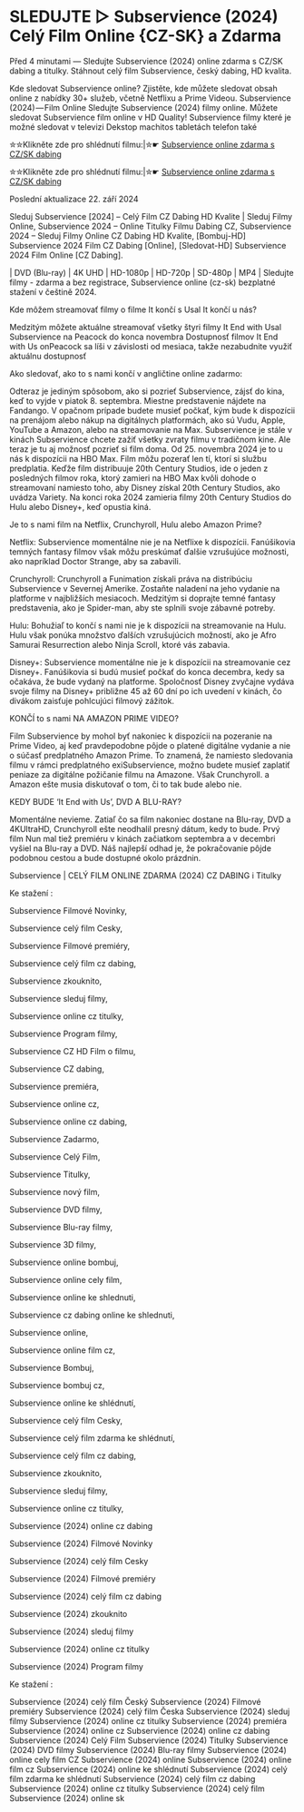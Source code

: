 # SLEDUJTE ▷ Subservience (2024) Celý Film Online {CZ-SK} a Zdarma

Před 4 minutami — Sledujte Subservience (2024) online zdarma s CZ/SK dabing a titulky. Stáhnout celý film Subservience, český dabing, HD kvalita.

Kde sledovat Subservience online? Zjistěte, kde můžete sledovat obsah online z nabídky 30+ služeb, včetně Netflixu a Prime Videou. Subservience (2024) — Film Online Sledujte Subservience (2024) filmy online. Můžete sledovat Subservience film online v HD Quality! Subservience filmy které je možné sledovat v televizi Dekstop machitos tabletách telefon také


✮✮Klikněte zde pro shlédnutí filmu:|✮☛ [Subservience online zdarma s CZ/SK dabing](https://crotx.online/sk/movie/1064028/subservience.github)

✮✮Klikněte zde pro shlédnutí filmu:|✮☛ [Subservience online zdarma s CZ/SK dabing](https://crotx.online/sk/movie/1064028/subservience.github)

Poslední aktualizace 22. září 2024


Sleduj Subservience [2024] – Celý Film CZ Dabing HD Kvalite | Sleduj Filmy Online, Subservience 2024 – Online Titulky Filmu Dabing CZ, Subservience 2024 – Sleduj Filmy Online CZ Dabing HD Kvalite, [Bombuj-HD] Subservience 2024 Film CZ Dabing [Online], [Sledovat-HD] Subservience 2024 Film Online [CZ Dabing].

| DVD (Blu-ray) | 4K UHD | HD-1080p | HD-720p | SD-480p | MP4 | Sledujte filmy - zdarma a bez registrace, Subservience online (cz-sk) bezplatné stažení v češtině 2024.

Kde môžem streamovať filmy o filme It končí s Usal It končí u nás?

Medzitým môžete aktuálne streamovať všetky štyri filmy It End with Usal Subservience na Peacock do konca novembra Dostupnosť filmov It End with Us onPeacock sa líši v závislosti od mesiaca, takže nezabudnite využiť aktuálnu dostupnosť

Ako sledovať, ako to s nami končí v angličtine online zadarmo:

Odteraz je jediným spôsobom, ako si pozrieť Subservience, zájsť do kina, keď to vyjde v piatok 8. septembra. Miestne predstavenie nájdete na Fandango. V opačnom prípade budete musieť počkať, kým bude k dispozícii na prenájom alebo nákup na digitálnych platformách, ako sú Vudu, Apple, YouTube a Amazon, alebo na streamovanie na Max. Subservience je stále v kinách Subservience chcete zažiť všetky zvraty filmu v tradičnom kine. Ale teraz je tu aj možnosť pozrieť si film doma. Od 25. novembra 2024 je to u nás k dispozícii na HBO Max. Film môžu pozerať len tí, ktorí si službu predplatia. Keďže film distribuuje 20th Century Studios, ide o jeden z posledných filmov roka, ktorý zamieri na HBO Max kvôli dohode o streamovaní namiesto toho, aby Disney získal 20th Century Studios, ako uvádza Variety. Na konci roka 2024 zamieria filmy 20th Century Studios do Hulu alebo Disney+, keď opustia kiná.

Je to s nami film na Netflix, Crunchyroll, Hulu alebo Amazon Prime?

Netflix: Subservience momentálne nie je na Netflixe k dispozícii. Fanúšikovia temných fantasy filmov však môžu preskúmať ďalšie vzrušujúce možnosti, ako napríklad Doctor Strange, aby sa zabavili.

Crunchyroll: Crunchyroll a Funimation získali práva na distribúciu Subservience v Severnej Amerike. Zostaňte naladení na jeho vydanie na platforme v najbližších mesiacoch. Medzitým si doprajte temné fantasy predstavenia, ako je Spider-man, aby ste splnili svoje zábavné potreby.

Hulu: Bohužiaľ to končí s nami nie je k dispozícii na streamovanie na Hulu. Hulu však ponúka množstvo ďalších vzrušujúcich možností, ako je Afro Samurai Resurrection alebo Ninja Scroll, ktoré vás zabavia.

Disney+: Subservience momentálne nie je k dispozícii na streamovanie cez Disney+. Fanúšikovia si budú musieť počkať do konca decembra, kedy sa očakáva, že bude vydaný na platforme. Spoločnosť Disney zvyčajne vydáva svoje filmy na Disney+ približne 45 až 60 dní po ich uvedení v kinách, čo divákom zaisťuje pohlcujúci filmový zážitok.

KONČÍ to s nami NA AMAZON PRIME VIDEO?

Film Subservience by mohol byť nakoniec k dispozícii na pozeranie na Prime Video, aj keď pravdepodobne pôjde o platené digitálne vydanie a nie o súčasť predplatného Amazon Prime. To znamená, že namiesto sledovania filmu v rámci predplatného exiSubservience, možno budete musieť zaplatiť peniaze za digitálne požičanie filmu na Amazone. Však Crunchyroll. a Amazon ešte musia diskutovať o tom, či to tak bude alebo nie.

KEDY BUDE ‘It End with Us’, DVD A BLU-RAY?

Momentálne nevieme. Zatiaľ čo sa film nakoniec dostane na Blu-ray, DVD a 4KUltraHD, Crunchyroll ešte neodhalil presný dátum, kedy to bude. Prvý film Nun mal tiež premiéru v kinách začiatkom septembra a v decembri vyšiel na Blu-ray a DVD. Náš najlepší odhad je, že pokračovanie pôjde podobnou cestou a bude dostupné okolo prázdnin.

Subservience | CELÝ FILM ONLINE ZDARMA (2024) CZ DABING i Titulky

Ke stažení :

Subservience Filmové Novinky,

Subservience celý film Cesky,

Subservience Filmové premiéry,

Subservience celý film cz dabing,

Subservience zkouknito,

Subservience sleduj filmy,

Subservience online cz titulky,

Subservience Program filmy,

Subservience CZ HD Film o filmu,

Subservience CZ dabing,

Subservience premiéra,

Subservience online cz,

Subservience online cz dabing,

Subservience Zadarmo,

Subservience Celý Film,

Subservience Titulky,

Subservience nový film,

Subservience DVD filmy,

Subservience Blu-ray filmy,

Subservience 3D filmy,

Subservience online bombuj,

Subservience online cely film,

Subservience online ke shlednuti,

Subservience cz dabing online ke shlednuti,

Subservience online,

Subservience online film cz,

Subservience Bombuj,

Subservience bombuj cz,

Subservience online ke shlédnutí,

Subservience celý film Cesky,

Subservience celý film zdarma ke shlédnutí,

Subservience celý film cz dabing,

Subservience zkouknito,

Subservience sleduj filmy,

Subservience online cz titulky,

Subservience (2024) online cz dabing

Subservience (2024) Filmové Novinky

Subservience (2024) celý film Cesky

Subservience (2024) Filmové premiéry

Subservience (2024) celý film cz dabing

Subservience (2024) zkouknito

Subservience (2024) sleduj filmy

Subservience (2024) online cz titulky

Subservience (2024) Program filmy

Ke stažení :

Subservience (2024) celý film Český Subservience (2024) Filmové premiéry Subservience (2024) celý film Česka Subservience (2024) sleduj filmy Subservience (2024) online cz titulky Subservience (2024) premiéra Subservience (2024) online cz Subservience (2024) online cz dabing Subservience (2024) Celý Film Subservience (2024) Titulky Subservience (2024) DVD filmy Subservience (2024) Blu-ray filmy Subservience (2024) online cely film CZ Subservience (2024) online Subservience (2024) online film cz Subservience (2024) online ke shlédnutí Subservience (2024) celý film zdarma ke shlédnutí Subservience (2024) celý film cz dabing Subservience (2024) online cz titulky Subservience (2024) celý film Subservience (2024) online sk
